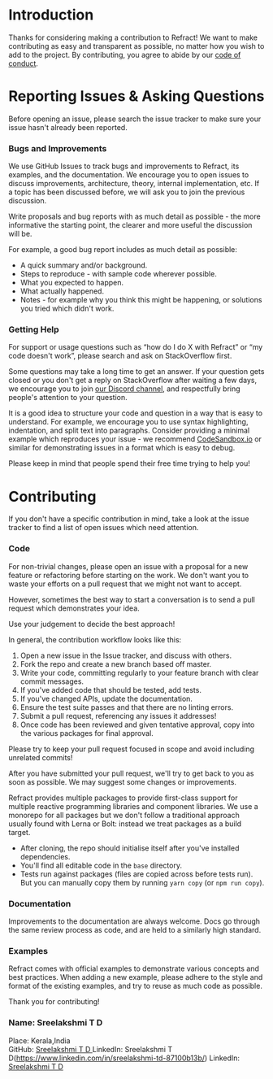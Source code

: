 # Introduction

Thanks for considering making a contribution to Refract! We want to make contributing as easy and transparent as possible, no matter how you wish to add to the project. By contributing, you agree to abide by our [code of conduct](./CODE_OF_CONDUCT.md).

# Reporting Issues & Asking Questions

Before opening an issue, please search the issue tracker to make sure your issue hasn't already been reported.

### Bugs and Improvements

We use GitHub Issues to track bugs and improvements to Refract, its examples, and the documentation. We encourage you to open issues to discuss improvements, architecture, theory, internal implementation, etc. If a topic has been discussed before, we will ask you to join the previous discussion.

Write proposals and bug reports with as much detail as possible - the more informative the starting point, the clearer and more useful the discussion will be.

For example, a good bug report includes as much detail as possible:

*   A quick summary and/or background.
*   Steps to reproduce - with sample code wherever possible.
*   What you expected to happen.
*   What actually happened.
*   Notes - for example why you think this might be happening, or solutions you tried which didn't work.

### Getting Help

For support or usage questions such as “how do I do X with Refract” or “my code doesn't work”, please search and ask on StackOverflow first.

Some questions may take a long time to get an answer. If your question gets closed or you don't get a reply on StackOverflow after waiting a few days, we encourage you to join [our Discord channel](https://discord.gg/fqk86GH), and respectfully bring people's attention to your question.

It is a good idea to structure your code and question in a way that is easy to understand. For example, we encourage you to use syntax highlighting, indentation, and split text into paragraphs. Consider providing a minimal example which reproduces your issue - we recommend [CodeSandbox.io](https://codesandbox.io/) or similar for demonstrating issues in a format which is easy to debug.

Please keep in mind that people spend their free time trying to help you!

# Contributing

If you don't have a specific contribution in mind, take a look at the issue tracker to find a list of open issues which need attention.

### Code

For non-trivial changes, please open an issue with a proposal for a new feature or refactoring before starting on the work. We don't want you to waste your efforts on a pull request that we might not want to accept.

However, sometimes the best way to start a conversation is to send a pull request which demonstrates your idea.

Use your judgement to decide the best approach!

In general, the contribution workflow looks like this:

1.  Open a new issue in the Issue tracker, and discuss with others.
1.  Fork the repo and create a new branch based off master.
1.  Write your code, committing regularly to your feature branch with clear commit messages.
1.  If you've added code that should be tested, add tests.
1.  If you've changed APIs, update the documentation.
1.  Ensure the test suite passes and that there are no linting errors.
1.  Submit a pull request, referencing any issues it addresses!
1.  Once code has been reviewed and given tentative approval, copy into the various packages for final approval.

Please try to keep your pull request focused in scope and avoid including unrelated commits!

After you have submitted your pull request, we'll try to get back to you as soon as possible. We may suggest some changes or improvements.

Refract provides multiple packages to provide first-class support for multiple reactive programming libraries and component libraries. We use a monorepo for all packages but we don't follow a traditional approach usually found with Lerna or Bolt: instead we treat packages as a build target.

*   After cloning, the repo should initialise itself after you've installed dependencies.
*   You'll find all editable code in the `base` directory.
*   Tests run against packages (files are copied across before tests run). But you can manually copy them by running `yarn copy` (or `npm run copy`).

### Documentation

Improvements to the documentation are always welcome. Docs go through the same review process as code, and are held to a similarly high standard.

### Examples

Refract comes with official examples to demonstrate various concepts and best practices. When adding a new example, please adhere to the style and format of the existing examples, and try to reuse as much code as possible.

Thank you for contributing!


### Name:  Sreelakshmi T D  
Place:  Kerala,India  
GitHub: [Sreelakshmi T D ](https://github.com/SreelakshmiTD) 
LinkedIn:  Sreelakshmi T D(https://www.linkedin.com/in/sreelakshmi-td-87100b13b/)
LinkedIn:  [Sreelakshmi T D](https://www.linkedin.com/in/sreelakshmi-td-87100b13b/)
